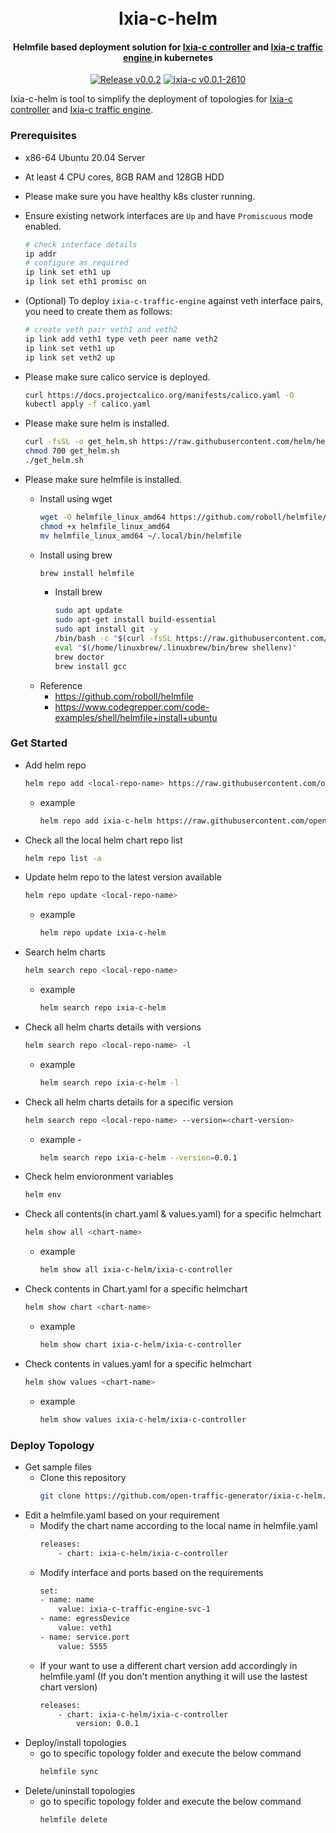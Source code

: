 <h1 align="center">
  <br>
  Ixia-c-helm
  <br>
</h1>

<h4 align="center">
  Helmfile based deployment solution for <a href="https://hub.docker.com/r/ixiacom/ixia-c-controller" target="_blank"> Ixia-c controller</a> and <a href="https://hub.docker.com/r/ixiacom/ixia-c-traffic-engine" target="_blank"> Ixia-c traffic engine </a> in kubernetes
</h4>

<p align="center">
  <a href="https://github.com/open-traffic-generator/ixia-c-helm/releases/tag/v0.0.2"><img alt="Release v0.0.2" src="https://img.shields.io/badge/release-v0.0.2-brightgreen"></a>
  <a href="https://github.com/open-traffic-generator/ixia-c/releases/tag/v0.0.1-2610"><img alt="ixia-c v0.0.1-2610" src="https://img.shields.io/badge/ixia--c-v0.0.1--2610-brightgreen"></a>
</p


Ixia-c-helm is tool to simplify the deployment of topologies for [Ixia-c controller](https://hub.docker.com/r/ixiacom/ixia-c-controller) and [Ixia-c traffic engine](https://hub.docker.com/r/ixiacom/ixia-c-traffic-engine).

### Prerequisites

- x86-64 Ubuntu 20.04 Server
- At least 4 CPU cores, 8GB RAM and 128GB HDD
- Please make sure you have healthy k8s cluster running.
- Ensure existing network interfaces are `Up` and have `Promiscuous` mode enabled.

   ```sh
   # check interface details
   ip addr
   # configure as required
   ip link set eth1 up
   ip link set eth1 promisc on
   ```
- (Optional) To deploy `ixia-c-traffic-engine` against veth interface pairs, you need to create them as follows:

   ```sh
   # create veth pair veth1 and veth2
   ip link add veth1 type veth peer name veth2
   ip link set veth1 up
   ip link set veth2 up
- Please make sure calico service is deployed.
    ```sh
    curl https://docs.projectcalico.org/manifests/calico.yaml -O
    kubectl apply -f calico.yaml
    ```
- Please make sure helm is installed.
    ```sh
    curl -fsSL -o get_helm.sh https://raw.githubusercontent.com/helm/helm/main/scripts/get-helm-3
    chmod 700 get_helm.sh
    ./get_helm.sh
    ```
- Please make sure helmfile is installed.
    - Install using wget 
        ```sh
        wget -O helmfile_linux_amd64 https://github.com/roboll/helmfile/releases/download/v0.135.0/helmfile_linux_amd64
        chmod +x helmfile_linux_amd64
        mv helmfile_linux_amd64 ~/.local/bin/helmfile
        ```
    - Install using brew
        ```sh
        brew install helmfile
        ```
        - Install brew
            ```sh
            sudo apt update
            sudo apt-get install build-essential
            sudo apt install git -y
            /bin/bash -c "$(curl -fsSL https://raw.githubusercontent.com/Homebrew/install/HEAD/install.sh)"
            eval "$(/home/linuxbrew/.linuxbrew/bin/brew shellenv)"
            brew doctor
            brew install gcc
            ```
    - Reference
        - https://github.com/roboll/helmfile
        - https://www.codegrepper.com/code-examples/shell/helmfile+install+ubuntu


### Get Started

- Add helm repo 
  ```sh
  helm repo add <local-repo-name> https://raw.githubusercontent.com/open-traffic-generator/ixia-c-helm/main/
  ```
  - example
    ```sh
    helm repo add ixia-c-helm https://raw.githubusercontent.com/open-traffic-generator/ixia-c-helm/main/
    ```

- Check all the local helm chart repo list 
  ```sh
  helm repo list -a
  ```

- Update helm repo to the latest version available
  ```sh
  helm repo update <local-repo-name>
  ```
  - example
    ```sh
    helm repo update ixia-c-helm 
    ```

- Search helm charts 
    ```sh 
    helm search repo <local-repo-name>
    ```
    - example
        ```sh
        helm search repo ixia-c-helm 
        ```

- Check all helm charts details with versions
    ```sh 
    helm search repo <local-repo-name> -l
    ```
    - example
        ```sh
        helm search repo ixia-c-helm -l
        ```

- Check all helm charts details for a specific version
    ```sh 
    helm search repo <local-repo-name> --version=<chart-version>
    ```
    - example -
        ```sh
        helm search repo ixia-c-helm --version=0.0.1
        ```

- Check helm envioronment variables
    ```sh 
    helm env 
    ```

- Check all contents(in chart.yaml & values.yaml) for a specific helmchart
    ```sh 
    helm show all <chart-name>
    ```
    - example
        ```sh
        helm show all ixia-c-helm/ixia-c-controller 
        ```

- Check contents in Chart.yaml for a specific helmchart
    ```sh 
    helm show chart <chart-name>
    ```
    - example
        ```sh
        helm show chart ixia-c-helm/ixia-c-controller 
        ```

- Check contents in values.yaml for a specific helmchart
    ```sh 
    helm show values <chart-name>
    ```
    - example
        ```sh
        helm show values ixia-c-helm/ixia-c-controller 
        ```

### Deploy Topology
- Get sample files
    - Clone this repository
        ```sh
        git clone https://github.com/open-traffic-generator/ixia-c-helm.git && cd ixia-c-helm/helmfile-samples
        ```
- Edit a helmfile.yaml based on your requirement 
    - Modify the chart name according to the local name in helmfile.yaml 
        ```sh 
        releases:
            - chart: ixia-c-helm/ixia-c-controller 
        ```
    - Modify interface and ports based on the requirements
        ```sh 
        set:
        - name: name
            value: ixia-c-traffic-engine-svc-1
        - name: egressDevice
            value: veth1
        - name: service.port
            value: 5555
        ```
    - If your want to use a different chart version add accordingly in helmfile.yaml (If you don't mention anything it will use the lastest chart version)
        ```sh 
        releases:
            - chart: ixia-c-helm/ixia-c-controller 
                version: 0.0.1
        ```
- Deploy/install topologies
    - go to specific topology folder and execute the below command
        ```sh
        helmfile sync
        ```
- Delete/uninstall topologies
    - go to specific topology folder and execute the below command
        ```sh
        helmfile delete
        ```




        